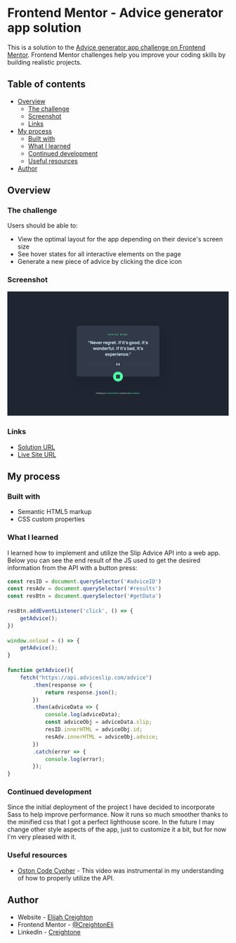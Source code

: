 # Frontend Mentor - Advice generator app solution

This is a solution to the [Advice generator app challenge on Frontend Mentor](https://www.frontendmentor.io/challenges/advice-generator-app-QdUG-13db). Frontend Mentor challenges help you improve your coding skills by building realistic projects.

## Table of contents

- [Overview](#overview)
  - [The challenge](#the-challenge)
  - [Screenshot](#screenshot)
  - [Links](#links)
- [My process](#my-process)
  - [Built with](#built-with)
  - [What I learned](#what-i-learned)
  - [Continued development](#continued-development)
  - [Useful resources](#useful-resources)
- [Author](#author)

## Overview

### The challenge

Users should be able to:

- View the optimal layout for the app depending on their device's screen size
- See hover states for all interactive elements on the page
- Generate a new piece of advice by clicking the dice icon

### Screenshot

![Desktop screenshot of the app](/images/screenshot.png)

### Links

- [Solution URL](https://www.frontendmentor.io/solutions/advice-generator-app-20dKbHBRSb)
- [Live Site URL](https://creightoneli.github.io/Advice-Generator-App-FEM/)

## My process

### Built with

- Semantic HTML5 markup
- CSS custom properties

### What I learned

I learned how to implement and utilize the Slip Advice API into a web app. Below you can see the end result of the JS used to get the desired information from the API with a button press:

```js
const resID = document.querySelector('#adviceID')
const resAdv = document.querySelector('#results')
const resBtn = document.querySelector('#getData')

resBtn.addEventListener('click', () => {
    getAdvice();
})

window.onload = () => {
    getAdvice();
}

function getAdvice(){
    fetch("https://api.adviceslip.com/advice")
        .then(response => {
            return response.json();
        })
        .then(adviceData => {
            console.log(adviceData);
            const adviceObj = adviceData.slip;
            resID.innerHTML = adviceObj.id;
            resAdv.innerHTML = adviceObj.advice;
        })
        .catch(error => {
            console.log(error);
        });
}
```

### Continued development

Since the initial deployment of the project I have decided to incorporate Sass to help improve performance. Now it runs so much smoother thanks to the minified css that I got a perfect lighthouse score. In the future I may change other style aspects of the app, just to customize it a bit, but for now I'm very pleased with it.

### Useful resources

- [Oston Code Cypher](https://www.youtube.com/watch?v=2AfzKmgqWUE) - This video was instrumental in my understanding of how to properly utilize the API.

## Author

- Website - [Elijah Creighton](https://creightoneli.github.io/)
- Frontend Mentor - [@CreightonEli](https://www.frontendmentor.io/profile/CreightonEli)
- LinkedIn - [Creightone](www.linkedin.com/in/creightone)